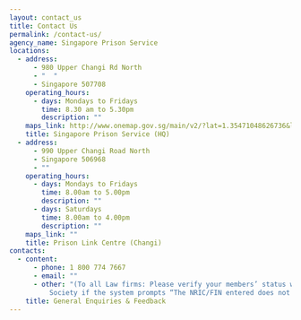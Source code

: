 ```yaml
---
layout: contact_us
title: Contact Us
permalink: /contact-us/
agency_name: Singapore Prison Service
locations:
  - address:
      - 980 Upper Changi Rd North
      - "  "
      - Singapore 507708
    operating_hours:
      - days: Mondays to Fridays
        time: 8.30 am to 5.30pm
        description: ""
    maps_link: http://www.onemap.gov.sg/main/v2/?lat=1.35471048626736&lng=103.969553717718
    title: Singapore Prison Service (HQ)
  - address:
      - 990 Upper Changi Road North
      - Singapore 506968
      - ""
    operating_hours:
      - days: Mondays to Fridays
        time: 8.00am to 5.00pm
        description: ""
      - days: Saturdays
        time: 8.00am to 4.00pm
        description: ""
    maps_link: ""
    title: Prison Link Centre (Changi)
contacts:
  - content:
      - phone: 1 800 774 7667
      - email: ""
      - other: "(To all Law firms: Please verify your members’ status with the Law
          Society if the system prompts “The NRIC/FIN entered does not exist.”)"
    title: General Enquiries & Feedback
---
```

